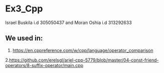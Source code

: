 # Ex3_Cpp

Israel Buskila i.d 305050437 and Moran Oshia i.d 313292633


## We used in:
1. https://en.cppreference.com/w/cpp/language/operator_comparison

2.https://github.com/erelsgl/ariel-cpp-5779/blob/master/04-const-friend-operators/8-suffix-operator/main.cpp
